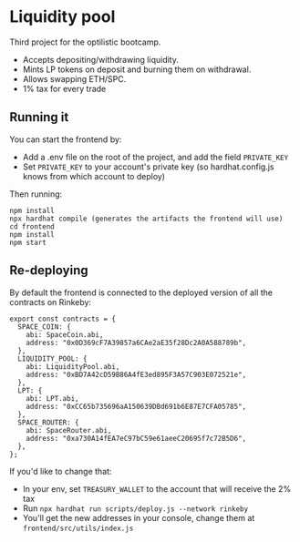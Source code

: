 # Liquidity pool

Third project for the optilistic bootcamp.

- Accepts depositing/withdrawing liquidity.
- Mints LP tokens on deposit and burning them on withdrawal.
- Allows swapping ETH/SPC.
- 1% tax for every trade

## Running it

You can start the frontend by:

- Add a .env file on the root of the project, and add the field `PRIVATE_KEY`
- Set `PRIVATE_KEY` to your account's private key (so hardhat.config.js knows from which account to deploy)

Then running:

```
npm install
npx hardhat compile (generates the artifacts the frontend will use)
cd frontend
npm install
npm start
```

## Re-deploying

By default the frontend is connected to the deployed version of all the contracts on Rinkeby:

```
export const contracts = {
  SPACE_COIN: {
    abi: SpaceCoin.abi,
    address: "0x0D369cF7A39857a6CAe2aE35f28Dc2A0A588789b",
  },
  LIQUIDITY_POOL: {
    abi: LiquidityPool.abi,
    address: "0xBD7A42cD59B86A4fE3ed895F3A57C903E072521e",
  },
  LPT: {
    abi: LPT.abi,
    address: "0xCC65b735696aA150639DBd691b6E87E7CFA05785",
  },
  SPACE_ROUTER: {
    abi: SpaceRouter.abi,
    address: "0xa730A14fEA7eC97bC59e61aeeC20695f7c72B5D6",
  },
};
```

If you'd like to change that:

- In your env, set `TREASURY_WALLET` to the account that will receive the 2% tax
- Run `npx hardhat run scripts/deploy.js --network rinkeby`
- You'll get the new addresses in your console, change them at `frontend/src/utils/index.js`
